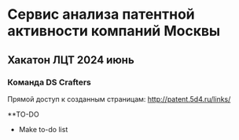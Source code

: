 # Сервис анализа патентной активности компаний Москвы
## Хакатон ЛЦТ 2024 июнь  
### Команда DS Crafters

Прямой доступ к созданным страницам: http://patent.5d4.ru/links/

**TO-DO  
- Make to-do list  
